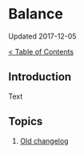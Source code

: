 # Balance

Updated 2017-12-05

[< Table of Contents][0]

## Introduction

Text

## Topics

1. [Old changelog][1]

[0]: README.md
[1]: changelog.md
